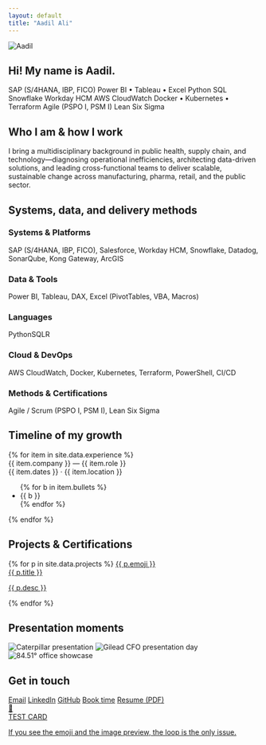 ```yaml
---
layout: default
title: "Aadil Ali"
---
```


<section class="hero">
  <img src="{{ '/assets/profile.jpg' | relative_url }}" class="avatar" alt="Aadil">
  <h1>Hi! My name is Aadil.</h1>
<p class="sublede"
     data-typer
     data-text="I am passionate about digital transformation, AI integration, and strategy. Navigate below to learn more about who I am.">
  </p>

  <div class="chips" style="justify-content:center;margin-top:16px;">
    <span class="chip">SAP (S/4HANA, IBP, FICO)</span>
    <span class="chip">Power BI • Tableau • Excel</span>
    <span class="chip">Python</span>
    <span class="chip">SQL</span>
    <span class="chip">Snowflake</span>
    <span class="chip">Workday HCM</span>
    <span class="chip">AWS CloudWatch</span>
    <span class="chip">Docker • Kubernetes • Terraform</span>
    <span class="chip">Agile (PSPO I, PSM I)</span>
    <span class="chip">Lean Six Sigma</span>
  </div>
</section>

<section id="about" class="reveal">
  <h2 class="h-section">Who I am & how I work</h2>
  <p>
    I bring a multidisciplinary background in public health, supply chain, and technology—diagnosing operational inefficiencies, architecting data-driven solutions, and leading cross-functional teams to deliver scalable, sustainable change across manufacturing, pharma, retail, and the public sector.
  </p>
</section>

<section id="skills" class="reveal">
  <h2 class="h-section">Systems, data, and delivery methods</h2>

  <div class="skills-grid">
    <div class="card">
      <h3>Systems & Platforms</h3>
      <p>SAP (S/4HANA, IBP, FICO), Salesforce, Workday HCM, Snowflake, Datadog, SonarQube, Kong Gateway, ArcGIS</p>
    </div>
    <div class="card">
      <h3>Data & Tools</h3>
      <p>Power BI, Tableau, DAX, Excel (PivotTables, VBA, Macros)</p>
    </div>
    <div class="card">
      <h3>Languages</h3>
      <div class="chips">
        <span class="chip">Python</span><span class="chip">SQL</span><span class="chip">R</span>
      </div>
    </div>
    <div class="card">
      <h3>Cloud & DevOps</h3>
      <p>AWS CloudWatch, Docker, Kubernetes, Terraform, PowerShell, CI/CD</p>
    </div>
    <div class="card">
      <h3>Methods & Certifications</h3>
      <p>Agile / Scrum (PSPO I, PSM I), Lean Six Sigma</p>
    </div>
  </div>
</section>

<section id="timeline" class="reveal">
  <h2 class="h-section">Timeline of my growth</h2>
  <div class="timeline">
    {% for item in site.data.experience %}
    <div class="node">
      <div class="title">{{ item.company }} — {{ item.role }}</div>
      <div class="meta">{{ item.dates }} · {{ item.location }}</div>
      <ul>
        {% for b in item.bullets %}
        <li>{{ b }}</li>
        {% endfor %}
      </ul>
    </div>
    {% endfor %}
  </div>
</section>

<section id="portfolio" class="reveal">
  <h2 class="h-section">Projects & Certifications</h2>
  <div class="preview-grid">
    {% for p in site.data.projects %}
      <a class="proj-card"
         href="{{ p.url }}"
         target="_blank" rel="noopener"
         data-img="{{ p.image | relative_url }}">
        <span class="proj-icon" aria-hidden="true">{{ p.emoji }}</span>
        <div class="proj-meta">
          <div class="proj-title">{{ p.title }}</div>
          <p class="proj-desc">{{ p.desc }}</p>
        </div>
      </a>
    {% endfor %}
  </div>
</section>

<section id="gallery" class="reveal">
  <h2 class="h-section">Presentation moments</h2>
  <div class="gallery">
    <img src="{{ '/assets/present-cat.jpg' | relative_url }}" alt="Caterpillar presentation">
    <img src="{{ '/assets/present-gilead.jpg' | relative_url }}" alt="Gilead CFO presentation day">
    <img src="{{ '/assets/present-8451.jpg' | relative_url }}" alt="84.51° office showcase">
  </div>
</section>

<section id="contact" class="reveal">
  <h2 class="h-section">Get in touch</h2>
  <div class="chips">
    <a class="chip" href="mailto:{{ site.email }}">Email</a>
    <a class="chip" href="{{ site.linkedin }}" target="_blank" rel="noopener">LinkedIn</a>
    <a class="chip" href="{{ site.github }}" target="_blank" rel="noopener">GitHub</a>
    <a class="chip" href="{{ site.calendar }}" target="_blank" rel="noopener">Book time</a>
    <a class="chip" href="{{ site.resume_url }}" target="_blank" rel="noopener">Resume (PDF)</a>
  </div>
</section>

<a class="proj-card" href="#" data-img="{{ '/assets/proj-psm.jpg' | relative_url }}">
  <span class="proj-icon">🎯</span>
  <div class="proj-meta">
    <div class="proj-title">TEST CARD</div>
    <p class="proj-desc">If you see the emoji and the image preview, the loop is the only issue.</p>
  </div>
</a>
